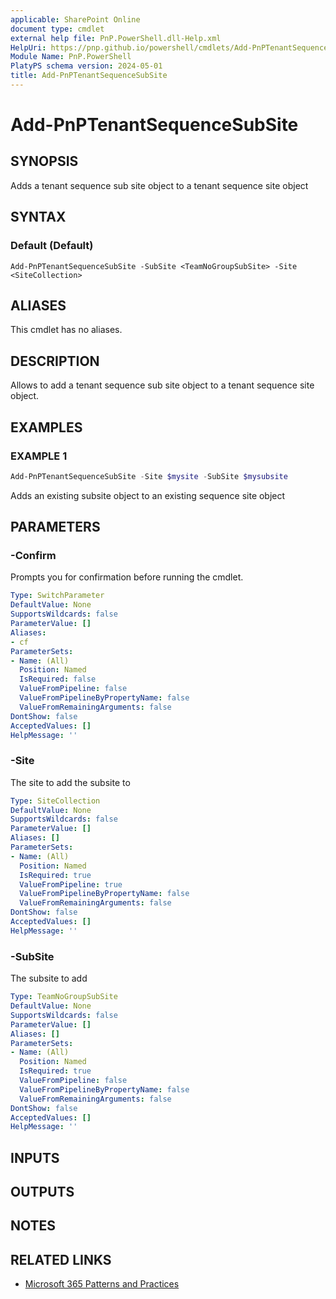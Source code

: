 ```yaml
---
applicable: SharePoint Online
document type: cmdlet
external help file: PnP.PowerShell.dll-Help.xml
HelpUri: https://pnp.github.io/powershell/cmdlets/Add-PnPTenantSequenceSubSite.html
Module Name: PnP.PowerShell
PlatyPS schema version: 2024-05-01
title: Add-PnPTenantSequenceSubSite
---
```


# Add-PnPTenantSequenceSubSite

## SYNOPSIS

Adds a tenant sequence sub site object to a tenant sequence site object

## SYNTAX

### Default (Default)

```
Add-PnPTenantSequenceSubSite -SubSite <TeamNoGroupSubSite> -Site <SiteCollection>
```

## ALIASES

This cmdlet has no aliases.

## DESCRIPTION

Allows to add a tenant sequence sub site object to a tenant sequence site object.

## EXAMPLES

### EXAMPLE 1

```powershell
Add-PnPTenantSequenceSubSite -Site $mysite -SubSite $mysubsite
```

Adds an existing subsite object to an existing sequence site object

## PARAMETERS

### -Confirm

Prompts you for confirmation before running the cmdlet.

```yaml
Type: SwitchParameter
DefaultValue: None
SupportsWildcards: false
ParameterValue: []
Aliases:
- cf
ParameterSets:
- Name: (All)
  Position: Named
  IsRequired: false
  ValueFromPipeline: false
  ValueFromPipelineByPropertyName: false
  ValueFromRemainingArguments: false
DontShow: false
AcceptedValues: []
HelpMessage: ''
```

### -Site

The site to add the subsite to

```yaml
Type: SiteCollection
DefaultValue: None
SupportsWildcards: false
ParameterValue: []
Aliases: []
ParameterSets:
- Name: (All)
  Position: Named
  IsRequired: true
  ValueFromPipeline: true
  ValueFromPipelineByPropertyName: false
  ValueFromRemainingArguments: false
DontShow: false
AcceptedValues: []
HelpMessage: ''
```

### -SubSite

The subsite to add

```yaml
Type: TeamNoGroupSubSite
DefaultValue: None
SupportsWildcards: false
ParameterValue: []
Aliases: []
ParameterSets:
- Name: (All)
  Position: Named
  IsRequired: true
  ValueFromPipeline: false
  ValueFromPipelineByPropertyName: false
  ValueFromRemainingArguments: false
DontShow: false
AcceptedValues: []
HelpMessage: ''
```

## INPUTS

## OUTPUTS

## NOTES

## RELATED LINKS

- [Microsoft 365 Patterns and Practices](https://aka.ms/m365pnp)
